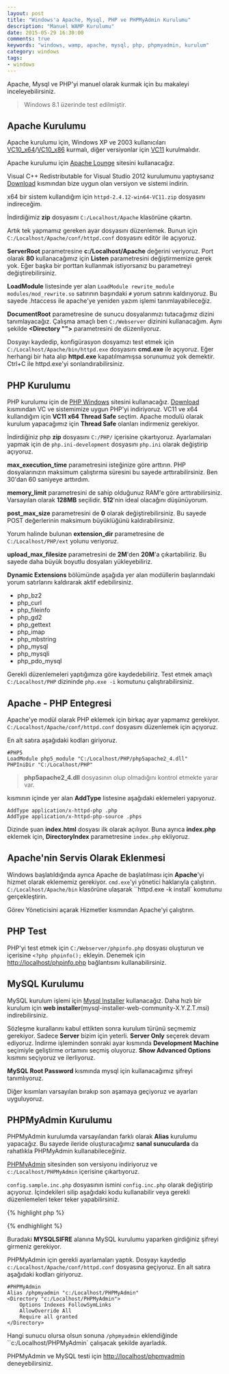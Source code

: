 ```yaml
---
layout: post
title: "Windows'a Apache, Mysql, PHP ve PHPMyAdmin Kurulumu"
description: "Manuel WAMP Kurulumu"
date: 2015-05-29 16:30:00
comments: true
keywords: "windows, wamp, apache, mysql, php, phpmyadmin, kurulum"
category: windows
tags:
- windows
---
```


Apache, Mysql ve PHP'yi manuel olarak kurmak için bu makaleyi inceleyebilirsiniz.

> Windows 8.1 üzerinde test edilmiştir.

## Apache Kurulumu

Apache kurulumu için, Windows XP ve 2003 kullanıcıları [VC10_x64](http://www.microsoft.com/download/en/details.aspx?id=13523)/[VC10_x86](http://www.microsoft.com/download/en/details.aspx?id=8328)  kurmalı, diğer versiyonlar için [VC11](http://www.microsoft.com/en-us/download/details.aspx?id=30679) kurulmalıdır.

Apache kurulumu için [Apache Lounge](http://www.apachelounge.com/) sitesini kullanacağız. 

Visual C++ Redistributable for Visual Studio 2012 kurulumunu yaptıysanız  [Download](http://www.apachelounge.com/download/) kısmından bize uygun olan versiyon ve sistemi indirin.

x64 bir sistem kullandığım için `httpd-2.4.12-win64-VC11.zip` dosyasını indireceğim.

İndirdiğimiz **zip** dosyasını `C:/Localhost/Apache` klasörüne çıkartın.

Artık tek yapmamız gereken ayar dosyasını düzenlemek. Bunun için `C:/Localhost/Apache/conf/httpd.conf` dosyasını editör ile açıyoruz. 

**ServerRoot** parametresine **c:/Localhost/Apache** değerini veriyoruz. Port olarak **80** kullanacağımız için **Listen** parametresini değiştirmemize gerek yok. Eğer başka bir porttan kullanmak istiyorsanız bu parametreyi değiştirebilirsiniz.

**LoadModule** listesinde yer alan `LoadModule rewrite_module modules/mod_rewrite.so` satırının başındaki `#` yorum satırını kaldırıyoruz. Bu sayede .htaccess ile apache'ye yeniden yazım işlemi tanımlayabileceğiz.

**DocumentRoot** parametresine de sunucu dosyalarımızı tutacağımız dizini tanımlayacağız. Çalışma amaçlı ben `C:/Webserver` dizinini kullanacağım. Aynı şekilde **<Directory "">** parametresini de düzenliyoruz.

Dosyayı kaydedip, konfigürasyon dosyamızı test etmek için `C:/Localhost/Apache/bin/httpd.exe` dosyasını **cmd.exe** ile açıyoruz. Eğer herhangi bir hata alıp **httpd.exe** kapatılmamışsa sorunumuz yok demektir. Ctrl+C ile httpd.exe'yi sonlandırabilirsiniz.

## PHP Kurulumu

PHP kurulumu için de [PHP Windows](http://windows.php.net) sitesini kullanacağız. [Download](http://windows.php.net/download/) kısmından VC ve sistemimize uygun PHP'yi indiriyoruz. VC11 ve x64 kullandığım için **VC11 x64 Thread Safe** seçtim. Apache modulü olarak kurulum yapacağımız için **Thread Safe** olanları indirmeniz gerekiyor. 

İndirdiğiniz php **zip** dosyasını `C:/PHP/` içerisine çıkartıyoruz. Ayarlamaları yapmak için de `php.ini-development` dosyasını `php.ini` olarak değiştirip açıyoruz. 

**max_execution_time** parametresini isteğinize göre arttırın. PHP dosyalarınızın maksimum çalıştırma süresini bu sayede arttırabilirsiniz. Ben 30'dan 60 saniyeye arttırdım.

**memory_limit** parametresini de sahip olduğunuz RAM'e göre arttırabilirsiniz. Varsayılan olarak **128MB** seçilidir. **512**'nin ideal olacağını düşünüyorum.

**post_max_size** parametresini de **0** olarak değiştirebilirsiniz. Bu sayede POST değerlerinin maksimum büyüklüğünü kaldırabilirsiniz. 

Yorum halinde bulunan **extension_dir** parametresine de `C:/Localhost/PHP/ext` yolunu veriyoruz.

**upload_max_filesize** parametresini de **2M**'den **20M**'a çıkartabiliriz. Bu sayede daha büyük boyutlu dosyaları yükleyebiliriz.

**Dynamic Extensions** bölümünde aşağıda yer alan modüllerin başlarındaki yorum satırlarını kaldırarak aktif edebilirsiniz.

* php_bz2
* php_curl
* php_fileinfo
* php_gd2
* php_gettext
* php_imap
* php_mbstring
* php_mysql
* php_mysqli
* php_pdo_mysql


Gerekli düzenlemeleri yaptığımıza göre kaydedebiliriz. Test etmek amaçlı `C:/Localhost/PHP` dizininde `php.exe -i` komutunu çalıştırabilirsiniz.

## Apache - PHP Entegresi

Apache'ye modül olarak PHP eklemek için birkaç ayar yapmamız gerekiyor. `C:/Localhost/Apache/conf/httpd.conf` dosyasını düzenlemek için açıyoruz. 

En alt satıra aşağıdaki kodları giriyoruz.

~~~
#PHP5
LoadModule php5_module "C:/Localhost/PHP/php5apache2_4.dll"
PHPIniDir "C:/Localhost/PHP"
~~~

> **php5apache2_4.dll** dosyasının olup olmadığını kontrol etmekte yarar var.

**<IfModule mime_module>** kısmının içinde yer alan **AddType** listesine aşağıdaki eklemeleri yapıyoruz.

~~~
AddType application/x-httpd-php .php
AddType application/x-httpd-php-source .phps
~~~

Dizinde şuan **index.html** dosyası ilk olarak açılıyor. Buna ayrıca **index.php** eklemek için, **DirectoryIndex** parametresine `index.php` ekliyoruz.

## Apache'nin Servis Olarak Eklenmesi

Windows başlatıldığında ayrıca Apache de başlatılması için **Apache**'yi hizmet olarak eklememiz gerekiyor. `cmd.exe`'yi yönetici haklarıyla çalıştırın. `C:/Localhost/Apache/bin` klasörüne ulaşarak ``httpd.exe -k install` komutunu gerçekleştirin.

Görev Yöneticisini açarak Hizmetler kısmından Apache'yi çalıştırın.

## PHP Test

PHP'yi test etmek için `C:/Webserver/phpinfo.php` dosyası oluşturun ve içerisine `<?php phpinfo();` ekleyin. Denemek için [http://localhost/phpinfo.php](http://localhost/phpinfo.php) bağlantısını kullanabilirsiniz.

## MySQL Kurulumu

MySQL kurulum işlemi için [Mysql Installer](https://dev.mysql.com/downloads/installer/) kullanacağız. Daha hızlı bir kurulum için **web installer**(mysql-installer-web-community-X.Y.Z.T.msi) indirebilirsiniz. 

Sözleşme kurallarını kabul ettikten sonra kurulum türünü seçmemiz gerekiyor. Sadece **Server** bizim için yeterli. **Server Only** seçerek devam ediyoruz. İndirme işleminden sonraki ayar kısmında **Development Machine** seçimiyle geliştirme ortamını seçmiş oluyoruz. **Show Advanced Options** kısmını seçiyoruz ve ilerliyoruz.

**MySQL Root Password** kısmında mysql için kullanacağımız şifreyi tanımlıyoruz.

Diğer kısımları varsayılan bırakıp son aşamaya geçiyoruz ve ayarları uyguluyoruz.

## PHPMyAdmin Kurulumu

PHPMyAdmin kurulumda varsayılandan farklı olarak **Alias** kurulumu yapacağız. Bu sayede ileride oluşturacağımız **sanal sunucularda** da rahatlıkla PHPMyAdmin kullanabileceğiniz.

[PHPMyAdmin](http://www.phpmyadmin.net/home_page/index.php) sitesinden son versiyonu indiriyoruz ve `c:/Localhost/PHPMyAdmin` içerisine çıkartıyoruz. 

`config.sample.inc.php` dosyasının ismini `config.inc.php` olarak değiştirip açıyoruz. İçindekileri silip aşağıdaki kodu kullanabilir veya gerekli düzenlemeleri teker teker yapabilirsiniz.

{% highlight php %}
<?php

$i = 0;

/*
* First server
*/
$i++;
/* Authentication type */
$cfg['Servers'][$i]['auth_type'] = 'config';
/* Server parameters */
$cfg['Servers'][$i]['host'] = 'localhost';
$cfg['Servers'][$i]['port'] = '3306';
$cfg['Servers'][$i]['connect_type'] = 'tcp';
$cfg['Servers'][$i]['compress'] = false;
/* Select mysqli if your server has it */
$cfg['Servers'][$i]['extension'] = 'mysqli';
/* User for advanced features */
$cfg['Servers'][$i]['user'] = 'root';
$cfg['Servers'][$i]['password'] = 'MYSQLSIFRE';

?>
{% endhighlight %}

Buradaki **MYSQLSIFRE** alanına MySQL kurulumu yaparken girdiğiniz şifreyi girmeniz gerekiyor.

PHPMyAdmin için gerekli ayarlamaları yaptık. Dosyayı kaydedip `c:/Localhost/Apache/conf/httpd.conf` dosyasına geçiyoruz. En alt satıra aşağıdaki kodları giriyoruz.

~~~
#PHPMyAdmin
Alias /phpmyadmin "c:/Localhost/PHPMyAdmin"
<Directory "c:/Localhost/PHPMyAdmin">
    Options Indexes FollowSymLinks
    AllowOverride All
    Require all granted
</Directory>
~~~

Hangi sunucu olursa olsun sonuna `/phpmyadmin` eklendiğinde ``c:/Localhost/PHPMyAdmin` çalışacak şekilde ayarladık.

PHPMyAdmin ve MySQL testi için [http://localhost/phpmyadmin](http://localhost/phpmyadmin) deneyebilirsiniz.
